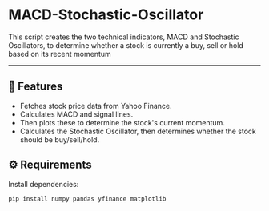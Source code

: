 # MACD-Stochastic-Oscillator

This script creates the two technical indicators, MACD and Stochastic Oscillators, to determine whether a stock is currently a buy, sell or hold based on its recent momentum

---

## 🧩 Features
- Fetches stock price data from Yahoo Finance.
- Calculates MACD and signal lines.
- Then plots these to determine the stock's current momentum.
- Calculates the Stochastic Oscillator, then determines whether the stock should be buy/sell/hold.

## ⚙️ Requirements
Install dependencies:
```bash
pip install numpy pandas yfinance matplotlib 
